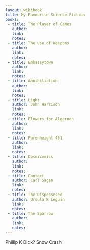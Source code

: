 ```yaml
---
layout: wikibook
title: My Favourite Science Fiction
books:
 - title: The Player of Games
   author: 
   link: 
   notes: 
 - title: The Use of Weapons
   author: 
   link: 
   notes: 
 - title: Embassytown
   author: 
   link: 
   notes:   
 - title: Annihiliation
   author: 
   link: 
   notes:    
 - title: Light
   author: John Harrison
   link: 
   notes:    
 - title: Flowers for Algernon
   author: 
   link: 
   notes: 
 - title: Farenheight 451
   author: 
   link: 
   notes: 
 - title: Cosmicomics
   author: 
   link: 
   notes: 
 - title: Contact
   author: Carl Sagan
   link: 
   notes: 
 - title: The Dispossesed
   author: Ursula K Leguin
   link: 
   notes: 
 - title: The Sparrow
   author: 
   link: 
   notes: 
---
```


Phillip K Dick?
Snow Crash